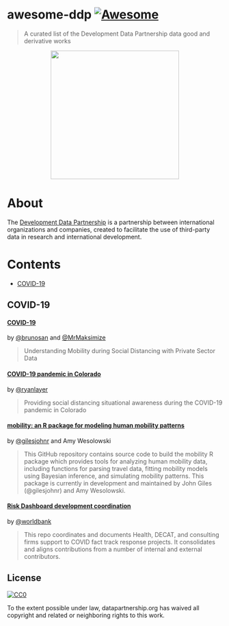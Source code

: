 # awesome-ddp [![Awesome](https://awesome.re/badge.svg)](https://awesome.re)

> A curated list of the Development Data Partnership data good and derivative works

<p align="center">
  <img width="300" height="300" src="https://raw.githubusercontent.com/datapartnership/welcome/master/images/logo.png">
</p>

# About

The [Development Data Partnership](https://datapartnership.org/) is a partnership between international organizations and companies, created to facilitate the use of third-party data in research and international development.

# Contents

- [COVID-19](#COVID-19)

## COVID-19

#### [COVID-19](https://github.com/datapartnership/covid19) 
by [@brunosan](https://github.com/brunosan) and [@MrMaksimize](https://github.com/MrMaksimize)
> Understanding Mobility during Social Distancing with Private Sector Data

#### [COVID-19 pandemic in Colorado](https://github.com/ryanlayer/COvid19) 
by [@ryanlayer](https://github.com/ryanlayer)
> Providing social distancing situational awareness during the COVID-19 pandemic in Colorado

#### [mobility: an R package for modeling human mobility patterns](https://github.com/COVID-19-Mobility-Data-Network/mobility)
by [@gilesjohnr](https://github.com/gilesjohnr) and Amy Wesolowski
> This GitHub repository contains source code to build the mobility R package which provides tools for analyzing human mobility data, including functions for parsing travel data, fitting mobility models using Bayesian inference, and simulating mobility patterns. This package is currently in development and maintained by John Giles (@gilesjohnr) and Amy Wesolowski.

#### [Risk Dashboard development coordination](https://github.com/worldbank/HNP)
by [@worldbank](https://github.com/worldbank)
> This repo coordinates and documents Health, DECAT, and consulting firms support to COVID fact track response projects. It consolidates and aligns contributions from a number of internal and external contributors.

## License

[![CC0](https://mirrors.creativecommons.org/presskit/buttons/88x31/svg/cc-zero.svg)](https://creativecommons.org/publicdomain/zero/1.0)

To the extent possible under law, datapartnership.org has waived all copyright and
related or neighboring rights to this work.